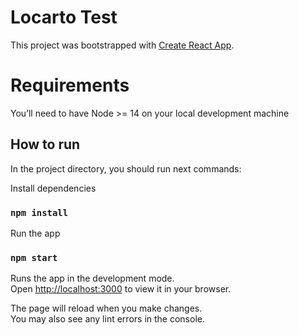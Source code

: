 # Locarto Test

This project was bootstrapped with [Create React App](https://github.com/facebook/create-react-app).

# Requirements

You’ll need to have Node >= 14 on your local development machine

## How to run

In the project directory, you should run next commands:

Install dependencies

### `npm install`

Run the app

### `npm start`

Runs the app in the development mode.\
Open [http://localhost:3000](http://localhost:3000) to view it in your browser.

The page will reload when you make changes.\
You may also see any lint errors in the console.
